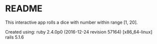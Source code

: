 # README

This interactive app rolls a dice with number within range [1, 20].

Created using:
ruby 2.4.0p0 (2016-12-24 revision 57164) [x86_64-linux]
rails 5.1.6
